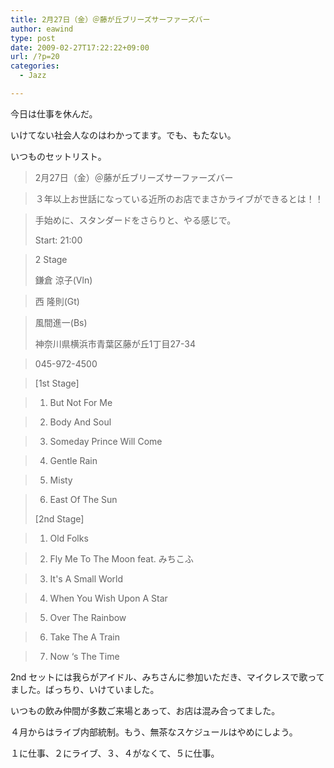 ```yaml
---
title: 2月27日（金）＠藤が丘ブリーズサーファーズバー
author: eawind
type: post
date: 2009-02-27T17:22:22+09:00
url: /?p=20
categories:
  - Jazz

---
```

今日は仕事を休んだ。
  
  
いけてない社会人なのはわかってます。でも、もたない。

いつものセットリスト。
  


> 2月27日（金）＠藤が丘ブリーズサーファーズバー
  
>   
> ３年以上お世話になっている近所のお店でまさかライブができるとは！！
  
>   
> 手始めに、スタンダードをさらりと、やる感じで。
> 
> Start: 21:00
  
>   
> 2 Stage
> 
> 鎌倉 涼子(Vln)
  
>   
> 西 隆則(Gt)
  
>   
> 風間進一(Bs)
> 
> 神奈川県横浜市青葉区藤が丘1丁目27-34
  
>   
> 045-972-4500

> [1st Stage]
  
>   
> 1. But Not For Me
  
>   
> 2. Body And Soul
  
>   
> 3. Someday Prince Will Come
  
>   
> 4. Gentle Rain
  
>   
> 5. Misty
  
>   
> 6. East Of The Sun
> 
> [2nd Stage]
  
>   
> 1. Old Folks
  
>   
> 2. Fly Me To The Moon feat. みちこふ
  
>   
> 3. It's A Small World
  
>   
> 4. When You Wish Upon A Star
  
>   
> 5. Over The Rainbow
  
>   
> 6. Take The A Train
  
>   
> 7. Now &#8216;s The Time

2nd セットには我らがアイドル、みちさんに参加いただき、マイクレスで歌ってました。ばっちり、いけていました。

いつもの飲み仲間が多数ご来場とあって、お店は混み合ってました。

４月からはライブ内部統制。もう、無茶なスケジュールはやめにしよう。

１に仕事、２にライブ、３、４がなくて、５に仕事。
